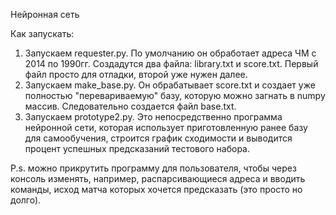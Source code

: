 Нейронная сеть

Как запускать:
  1) Запускаем requester.py. По умолчанию он обработает адреса ЧМ с 2014 по 1990гг. Создадутся два файла: library.txt и score.txt.
  Первый файл просто для отладки, второй уже нужен далее.
  2) Запускаем make_base.py. Он обрабатывает score.txt и создает уже полностью "перевариваемую" базу, которую можно загнать в numpy
  массив. Следовательно создается файл base.txt.
  3) Запускаем prototype2.py. Это непосредственно программа нейронной сети, которая использует приготовленную ранее базу для самообучения,
  строится график сходимости и выводится процент успешных предсказаний тестового набора.
  
  P.s. можно прикрутить программу для пользователя, чтобы через консоль изменять, например, распарсивающиеся адреса и вводить команды,       исход матча которых хочется предсказать (это просто но долго).
